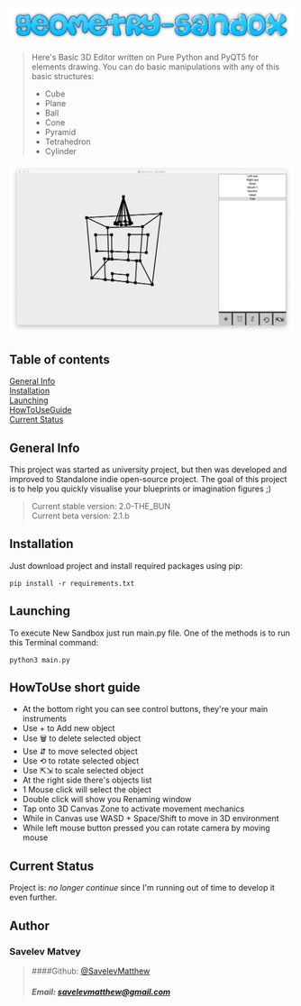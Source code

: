 ![#Geometry-Sandbox](./images/logo.png)
> Here's Basic 3D Editor written on Pure Python and PyQT5 for elements drawing.
You can do basic manipulations with any of this basic structures:
>  - Cube
>  - Plane
>  - Ball
>  - Cone
>  - Pyramid
>  - Tetrahedron
>  - Cylinder

![In-app screenshot](./images/Demo.png)

## Table of contents
[General Info](#general-info)\
[Installation](#installation)\
[Launching](#launching)\
[HowToUseGuide](#howtouse-short-guide)\
[Current Status](#current-status)

## General Info

This project was started as university project, but then was developed and improved to Standalone indie open-source project. The goal of this project is to help you quickly visualise your blueprints or imagination figures ;)

> Current stable version: 2.0-THE_BUN\
> Current beta version: 2.1.b

## Installation
Just download project and install required packages using pip:
```
pip install -r requirements.txt
```

## Launching
To execute New Sandbox just run main.py file. One of the methods is to run this Terminal command:
```
python3 main.py
```

## HowToUse short guide
  - At the bottom right you can see control buttons,
    they're your main instruments
  - Use + to Add new object
  - Use 🗑 to delete selected object
  - Use ⇵ to move selected object
  - Use ⟲ to rotate selected object
  - Use ⇱⇲ to scale selected object
  - At the right side there's objects list
  - 1 Mouse click will select the object
  - Double click will show you Renaming window
  - Tap onto 3D Canvas Zone to activate movement mechanics
  - While in Canvas use WASD + Space/Shift to move in 3D environment
  - While left mouse button pressed you can rotate camera by moving mouse

## Current Status
Project is: _no longer continue_ since I'm running out of time to develop it even further.

## Author

### Savelev Matvey
> ####Github: [@SavelevMatthew](https://github.com/SavelevMatthew)
> ##### Email: savelevmatthew@gmail.com

